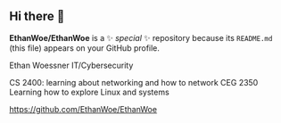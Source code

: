## Hi there 👋


**EthanWoe/EthanWoe** is a ✨ _special_ ✨ repository because its `README.md` (this file) appears on your GitHub profile.


Ethan Woessner
IT/Cybersecurity

CS 2400: learning about networking and how to network
CEG 2350 Learning how to explore Linux and systems

https://github.com/EthanWoe/EthanWoe
